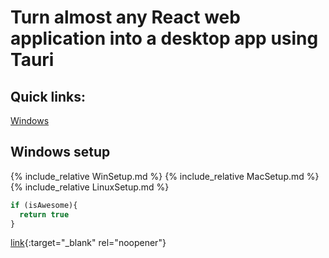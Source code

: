 # Turn almost any React web application into a desktop app using Tauri
## Quick links:
  [Windows](#Windows-setup)

## Windows setup
{% include_relative WinSetup.md %}
{% include_relative MacSetup.md %}
{% include_relative LinuxSetup.md %}


```javascript
if (isAwesome){
  return true
}
```
[link](added.md){:target="_blank" rel="noopener"}
